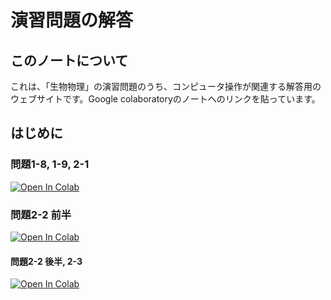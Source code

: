 # 演習問題の解答

## このノートについて

これは、「生物物理」の演習問題のうち、コンピュータ操作が関連する解答用のウェブサイトです。Google colaboratoryのノートへのリンクを貼っています。

## はじめに

### 問題1-8, 1-9, 2-1
[![Open In Colab](https://colab.research.google.com/assets/colab-badge.svg)](https://colab.research.google.com/drive/18LLAeqwjtwqxAV-qh5Z7Ko0SJYKNUjB2?usp=sharing)
### 問題2-2 前半
[![Open In Colab](https://colab.research.google.com/assets/colab-badge.svg)](https://colab.research.google.com/drive/1ArmxTEOI-wjOI5rb5ENKZjaorag8fuSV?usp=sharing)
#### 問題2-2 後半, 2-3
[![Open In Colab](https://colab.research.google.com/assets/colab-badge.svg)](https://colab.research.google.com/drive/1xKOH8q40gM0fjmrTZ_JKAH5r4aie7DH7?usp=sharing)
